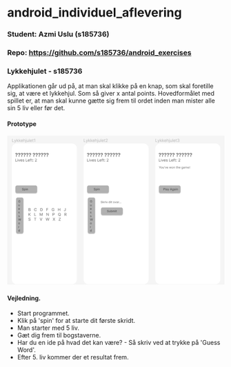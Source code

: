 # android_individuel_aflevering

### Student: Azmi Uslu (s185736)
### Repo: https://github.com/s185736/android_exercises

### Lykkehjulet - s185736
Applikationen går ud på, at man skal klikke på en knap, som skal foretille sig, at være et lykkehjul. Som så giver x antal points.
Hovedformålet med spillet er, at man skal kunne gætte sig frem til ordet inden man mister alle sin 5 liv eller før det.

#### Prototype
![Screenshot](prototype.png)

#### Vejledning.
- Start programmet.
- Klik på 'spin' for at starte dit første skridt.
- Man starter med 5 liv.
- Gæt dig frem til bogstaverne.
- Har du en ide på hvad det kan være? - Så skriv ved at trykke på 'Guess Word'.
- Efter 5. liv kommer der et resultat frem.



